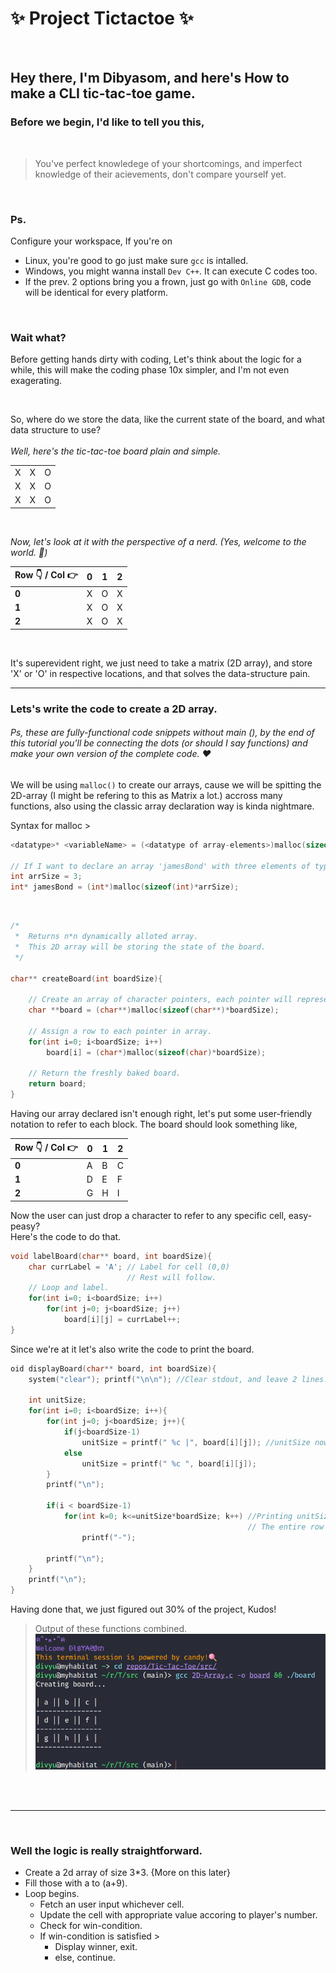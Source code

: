 # :sparkles: Project Tictactoe :sparkles:

<br>

## Hey there, I'm Dibyasom, and here's How to make a CLI tic-tac-toe game.

### Before we begin, I'd like to tell you this,

<br>

> You've perfect knowledege of your shortcomings, and imperfect knowledge of their acievements, don't compare yourself yet.

<br>

### Ps.

Configure your workspace, If you're on<br>

- Linux, you're good to go just make sure `gcc` is intalled.
- Windows, you might wanna install `Dev C++`. It can execute C codes too.
- If the prev. 2 options bring you a frown, just go with `Online GDB`, code will be identical for every platform.

<br>

### **Wait what?**

Before getting hands dirty with coding, Let's think about the logic for a while, this will make the coding phase 10x simpler, and I'm not even exagerating.<br>

<br>
 
So, where do we store the data, like the current state of the board, and what data structure to use? <br><br>
_Well, here's the tic-tac-toe board plain and simple._

|     |     |     |
| --- | --- | --- |
| X   | X   | O   |
| X   | X   | O   |
| X   | X   | O   |

<br>

_Now, let's look at it with the perspective of a nerd. (Yes, welcome to the world. :rocket:)_

| Row 👇 / Col 👉 | 0   | 1   | 2   |
| --------------- | --- | --- | --- |
| **0**           | X   | O   | X   |
| **1**           | X   | O   | X   |
| **2**           | X   | O   | X   |

<br>

It's superevident right, we just need to take a matrix (2D array), and store 'X' or 'O' in respective locations, and that solves the data-structure pain.

<hr>

### Lets's write the code to create a 2D array.

###### Ps, these are fully-functional code snippets without main (), by the end of this tutorial you'll be connecting the dots (or should I say functions) and make your own version of the complete code. :heart:

We will be using `malloc()` to create our arrays, cause we will be spitting the 2D-array (I might be refering to this as Matrix a lot.) accross many functions, also using the classic array declaration way is kinda nightmare.

Syntax for malloc >

```C
<datatype>* <variableName> = (<datatype of array-elements>)malloc(sizeof(<datatype>)*numerOfElements);

// If I want to declare an array 'jamesBond' with three elements of type int, here's how.
int arrSize = 3;
int* jamesBond = (int*)malloc(sizeof(int)*arrSize);
```

<br>

```C
/*
 *  Returns n*n dynamically alloted array.
 *  This 2D array will be storing the state of the board.
 */

char** createBoard(int boardSize){

    // Create an array of character pointers, each pointer will represent a row.
    char **board = (char**)malloc(sizeof(char**)*boardSize);

    // Assign a row to each pointer in array.
    for(int i=0; i<boardSize; i++)
        board[i] = (char*)malloc(sizeof(char)*boardSize);

    // Return the freshly baked board.
    return board;
}
```

Having our array declared isn't enough right, let's put some user-friendly notation to refer to each block. The board should look something like,

| Row 👇 / Col 👉 | 0   | 1   | 2   |
| --------------- | --- | --- | --- |
| **0**           | A   | B   | C   |
| **1**           | D   | E   | F   |
| **2**           | G   | H   | I   |

Now the user can just drop a character to refer to any specific cell, easy-peasy?<br>Here's the code to do that.

```C
void labelBoard(char** board, int boardSize){
    char currLabel = 'A'; // Label for cell (0,0)
                          // Rest will follow.
    // Loop and label.
    for(int i=0; i<boardSize; i++)
        for(int j=0; j<boardSize; j++)
            board[i][j] = currLabel++;
}
```

Since we're at it let's also write the code to print the board.

```C
oid displayBoard(char** board, int boardSize){
    system("clear"); printf("\n\n"); //Clear stdout, and leave 2 lines.

    int unitSize;
    for(int i=0; i<boardSize; i++){
        for(int j=0; j<boardSize; j++){
            if(j<boardSize-1)
                unitSize = printf(" %c |", board[i][j]); //unitSize now holds length of string printed.
            else
                unitSize = printf(" %c ", board[i][j]);
        }
        printf("\n");

        if(i < boardSize-1)
            for(int k=0; k<=unitSize*boardSize; k++) //Printing unitSize no. of '-' makes sure
                                                     // The entire row is being covered.
                printf("-");

        printf("\n");
    }
    printf("\n");
}
```

Having done that, we just figured out 30% of the project, Kudos!

> Output of these functions combined.
> ![Output img, reload to refresh.](./Resources/board.png)

<br><br>

<hr>

<br>

### Well the logic is really straightforward.

- Create a 2d array of size 3\*3. {More on this later}
- Fill those with a to (a+9).
- Loop begins.
  - Fetch an user input whichever cell.
  - Update the cell with appropriate value accoring to player's number.
  - Check for win-condition.
  - If win-condition is satisfied >
    - Display winner, exit.
    - else, continue.
